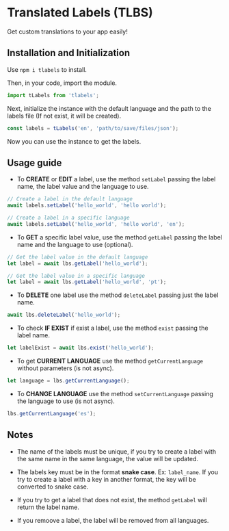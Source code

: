 # Translated Labels (TLBS)
Get custom translations to your app easily!

## Installation and Initialization
Use ``` npm i tlabels ``` to install.

Then, in your code, import the module.
```javascript
import tLabels from 'tlabels';
```
Next, initialize the instance with the default language and the path to the labels file (If not exist, it will be created).
``` javascript
const labels = tLabels('en', 'path/to/save/files/json');
```
Now you can use the instance to get the labels.
## Usage guide
- To **CREATE** or **EDIT** a label, use the method ``` setLabel ``` passing the label name, the label value and the language to use.
``` javascript
// Create a label in the default language
await labels.setLabel('hello_world', 'hello world');

// Create a label in a specific language
await labels.setLabel('hello_world', 'hello world', 'en');
```
- To **GET** a specific label value, use the method ``` getLabel ``` passing the label name and the language to use (optional).
 ```javascript
// Get the label value in the default language
let label = await lbs.getLabel('hello_world');

// Get the label value in a specific language
let label = await lbs.getLabel('hello_world', 'pt');
```
- To **DELETE** one label use the method ``` deleteLabel ``` passing just the label name.
```javascript
await lbs.deleteLabel('hello_world');
```
- To check **IF EXIST** if exist a label, use the method ``` exist ``` passing the label name.
```javascript
let labelExist = await lbs.exist('hello_world');
```
- To get **CURRENT LANGUAGE** use the method ``` getCurrentLanguage ``` without parameters (is not async).
```javascript
let language = lbs.getCurrentLanguage();
```
- To **CHANGE LANGUAGE** use the method ``` setCurrentLanguage ``` passing the language to use (is not async).
```javascript
lbs.getCurrentLanguage('es');
```
## Notes
- The name of the labels must be unique, if you try to create a label with the same name in the same language, the value will be updated.

- The labels key must be in the format **snake case**. Ex: ``` label_name ```. If you try to create a label with a key in another format, the key will be converted to snake case.
- If you try to get a label that does not exist, the method ``` getLabel ``` will return the label name.
- If you remoove a label, the label will be removed from all languages.